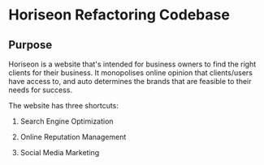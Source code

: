 # Horiseon Refactoring Codebase

## Purpose 

Horiseon is a website that's intended for business owners to find the right clients for their business. It monopolises online opinion that clients/users have access to, and auto determines the brands that are feasible to their needs for success.

The website has three shortcuts:

1. Search Engine Optimization

2. Online Reputation Management

3. Social Media Marketing



